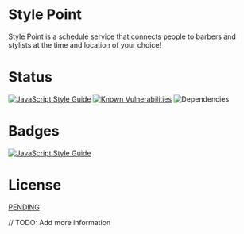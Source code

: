 # Style Point
Style Point is a schedule service that connects people to barbers and stylists at the time and location of your choice!

# Status
[![JavaScript Style Guide](https://img.shields.io/badge/code%20style-standard-brightgreen.svg)](http://standardjs.com/) [![Known Vulnerabilities](https://snyk.io/test/github/ivan-marquez/stylepoint/c40e2eee5c570324a80f7c616f5223ddf1d7d11e/badge.svg)](https://snyk.io/test/github/ivan-marquez/stylepoint/c40e2eee5c570324a80f7c616f5223ddf1d7d11e) ![Dependencies](https://david-dm.org/Ivan-Marquez/stylepoint.svg)

# Badges
[![JavaScript Style Guide](https://cdn.rawgit.com/feross/standard/master/badge.svg)](https://github.com/feross/standard)

# License

[PENDING](http://choosealicense.com/)

// TODO: Add more information